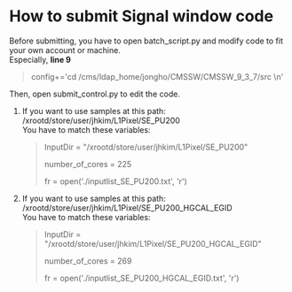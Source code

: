 How to submit Signal window code
================================

Before submitting, you have to open batch\_script.py and modify code to fit your own account or machine. <br>
Especially, **line 9**  <br>
   <blockquote>
    <p> config+='cd /cms/ldap_home/jongho/CMSSW/CMSSW_9_3_7/src \n'</p>
   </blockquote> 


Then, open submit\_control.py to edit the code.

1. If you want to use samples at this path: /xrootd/store/user/jhkim/L1Pixel/SE\_PU200 <br>
   You have to match these variables: <br>
   <blockquote>
    <p> InputDir = "/xrootd/store/user/jhkim/L1Pixel/SE_PU200"</p>
    <p> number_of_cores = 225</p>
    <p> fr = open('./inputlist_SE_PU200.txt', 'r')</p>
   </blockquote> 

2. If you want to use samples at this path: /xrootd/store/user/jhkim/L1Pixel/SE\_PU200\_HGCAL\_EGID <br>
   You have to match these variables: <br>
   <blockquote>
    <p> InputDir = "/xrootd/store/user/jhkim/L1Pixel/SE_PU200_HGCAL_EGID"</p>
    <p> number_of_cores = 269</p>
    <p> fr = open('./inputlist_SE_PU200_HGCAL_EGID.txt', 'r')</p>
   </blockquote>
